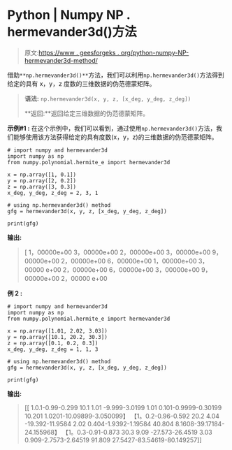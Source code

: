 # Python | Numpy NP . hermevander3d()方法

> 原文:[https://www . geesforgeks . org/python-numpy-NP-hermevander3d-method/](https://www.geeksforgeeks.org/python-numpy-np-hermevander3d-method/)

借助`**np.hermevander3d()**`方法，我们可以利用`np.hermevander3d()`方法得到给定的具有 x，y，z 度数的三维数据的伪范德蒙矩阵。

> **语法:** `np.hermevander3d(x, y, z, [x_deg, y_deg, z_deg])`
> 
> **返回:**返回给定三维数据的伪范德蒙矩阵。

**示例#1 :**
在这个示例中，我们可以看到，通过使用`np.hermevander3d()`方法，我们能够使用该方法获得给定的具有度数(x，y，z)的三维数据的伪范德蒙矩阵。

```
# import numpy and hermevander3d
import numpy as np
from numpy.polynomial.hermite_e import hermevander3d

x = np.array([1, 0.1])
y = np.array([2, 0.2])
z = np.array([3, 0.3])
x_deg, y_deg, z_deg = 2, 3, 1

# using np.hermevander3d() method
gfg = hermevander3d(x, y, z, [x_deg, y_deg, z_deg])

print(gfg)
```

**输出:**

> [ 1，00000e+00 3，00000e+00 2，00000e+00 3，00000e+00
> 9，00000e+00 2，00000e+00 6，00000e+00 1，00000e+00 3，00000 e+00
> 2，00000e+00 6，00000e+00 3，00000e+00 9，00000e+00 2，00000 e+00

**例 2 :**

```
# import numpy and hermevander3d
import numpy as np
from numpy.polynomial.hermite_e import hermevander3d

x = np.array([1.01, 2.02, 3.03])
y = np.array([10.1, 20.2, 30.3])
z = np.array([0.1, 0.2, 0.3])
x_deg, y_deg, z_deg = 1, 1, 3

# using np.hermevander3d() method
gfg = hermevander3d(x, y, z, [x_deg, y_deg, z_deg])

print(gfg)
```

**输出:**

> [[ 1.0.1-0.99-0.299 10.1 1.01
> -9.999-3.0199 1.01 0.101-0.9999-0.30199
> 10.201 1.0201-10.09899-3.050099】
> 【1。0.2-0.96-0.592 20.2 4.04
> -19.392-11.9584 2.02 0.404-1.9392-1.19584
> 40.804 8.1608-39.17184-24.155968】
> 【1。0.3-0.91-0.873 30.3 9.09
> -27.573-26.4519 3.03 0.909-2.7573-2.64519
> 91.809 27.5427-83.54619-80.149257]]